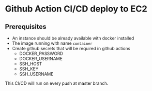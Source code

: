 # Github Action CI/CD deploy to EC2

## Prerequisites
- An instance should be already available with docker installed
- The image running with name `container`
- Create github secrets that will be required in github actions
  - DOCKER_PASSWORD
  - DOCKER_USERNAME
  - SSH_HOST
  - SSH_KEY
  - SSH_USERNAME

This CI/CD will run on every push at master branch.